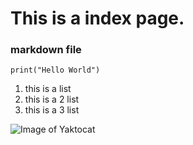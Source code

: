 # This is a index page.
### markdown file

```
print("Hello World")
```

1. this is a list
2. this is a 2 list
3. this is a 3 list

![Image of Yaktocat](https://octodex.github.com/images/yaktocat.png)

